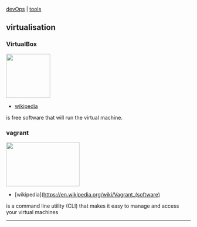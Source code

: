 [devOps](index.md) | [tools](../tools.md)

## virtualisation

### VirtualBox

<a href="https://www.virtualbox.org/"><img src="http://www.oracle.com/ocom/groups/public/@otn/documents/digitalasset/176619.png" height="120" width="120"></a>

- [wikipedia](https://en.wikipedia.org/wiki/VirtualBox)

is free software that will run the virtual machine.


### vagrant

<a href="https://www.vagrantup.com/"><img src="https://worldvectorlogo.com/logos/vagrant.svg"  height="120" width="200"></a>

- [wikipedia](https://en.wikipedia.org/wiki/Vagrant_(software)

is a command line utility (CLI) that makes it easy to manage and access your virtual machines


---

<!-- See also -->
